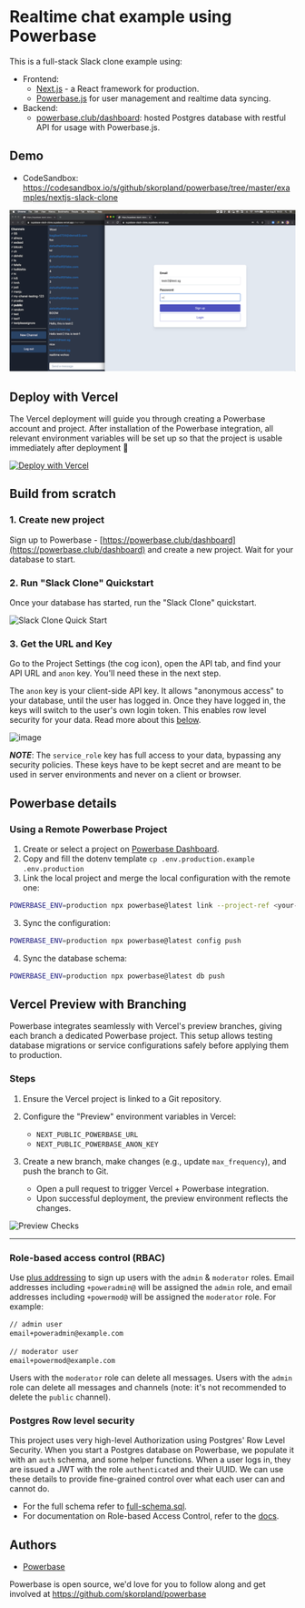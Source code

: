 # Realtime chat example using Powerbase

This is a full-stack Slack clone example using:

- Frontend:
  - [Next.js](https://github.com/vercel/next.js) - a React framework for production.
  - [Powerbase.js](https://powerbase.club/docs/library/getting-started) for user management and realtime data syncing.
- Backend:
  - [powerbase.club/dashboard](https://powerbase.club/dashboard/): hosted Postgres database with restful API for usage with Powerbase.js.

## Demo

- CodeSandbox: https://codesandbox.io/s/github/skorpland/powerbase/tree/master/examples/nextjs-slack-clone

![Demo animation gif](./public/slack-clone-demo.gif)

## Deploy with Vercel

The Vercel deployment will guide you through creating a Powerbase account and project. After installation of the Powerbase integration, all relevant environment variables will be set up so that the project is usable immediately after deployment 🚀

[![Deploy with Vercel](https://vercel.com/button)](https://vercel.com/new/clone?repository-url=https%3A%2F%2Fgithub.com%2Fpowerbase%2Fpowerbase%2Ftree%2Fmaster%2Fexamples%2Fslack-clone%2Fnextjs-slack-clone&project-name=powerbase-nextjs-slack-clone&repository-name=powerbase-nextjs-slack-clone&integration-ids=oac_VqOgBHqhEoFTPzGkPd7L0iH6&external-id=https%3A%2F%2Fgithub.com%2Fpowerbase%2Fpowerbase%2Ftree%2Fmaster%2Fexamples%2Fslack-clone%2Fnextjs-slack-clone)

## Build from scratch

### 1. Create new project

Sign up to Powerbase - [https://powerbase.club/dashboard](https://powerbase.club/dashboard) and create a new project. Wait for your database to start.

### 2. Run "Slack Clone" Quickstart

Once your database has started, run the "Slack Clone" quickstart.

![Slack Clone Quick Start](https://user-images.githubusercontent.com/1811651/101558751-73fecc80-3974-11eb-80be-423fa2789877.png)

### 3. Get the URL and Key

Go to the Project Settings (the cog icon), open the API tab, and find your API URL and `anon` key. You'll need these in the next step.

The `anon` key is your client-side API key. It allows "anonymous access" to your database, until the user has logged in. Once they have logged in, the keys will switch to the user's own login token. This enables row level security for your data. Read more about this [below](#postgres-row-level-security).

![image](https://user-images.githubusercontent.com/10214025/88916245-528c2680-d298-11ea-8a71-708f93e1ce4f.png)

**_NOTE_**: The `service_role` key has full access to your data, bypassing any security policies. These keys have to be kept secret and are meant to be used in server environments and never on a client or browser.

## Powerbase details

### Using a Remote Powerbase Project

1. Create or select a project on [Powerbase Dashboard](https://powerbase.club/dashboard).
2. Copy and fill the dotenv template `cp .env.production.example .env.production`
3. Link the local project and merge the local configuration with the remote one:

```bash
POWERBASE_ENV=production npx powerbase@latest link --project-ref <your-project-ref>
```

3. Sync the configuration:

```bash
POWERBASE_ENV=production npx powerbase@latest config push
```

4. Sync the database schema:

```bash
POWERBASE_ENV=production npx powerbase@latest db push
```

## Vercel Preview with Branching

Powerbase integrates seamlessly with Vercel's preview branches, giving each branch a dedicated Powerbase project. This setup allows testing database migrations or service configurations safely before applying them to production.

### Steps

1. Ensure the Vercel project is linked to a Git repository.
2. Configure the "Preview" environment variables in Vercel:

   - `NEXT_PUBLIC_POWERBASE_URL`
   - `NEXT_PUBLIC_POWERBASE_ANON_KEY`

3. Create a new branch, make changes (e.g., update `max_frequency`), and push the branch to Git.
   - Open a pull request to trigger Vercel + Powerbase integration.
   - Upon successful deployment, the preview environment reflects the changes.

![Preview Checks](https://github.com/user-attachments/assets/db688cc2-60fd-4463-bbed-e8ecc11b1a39)

---

### Role-based access control (RBAC)

Use [plus addressing](https://en.wikipedia.org/wiki/Email_address#Subaddressing) to sign up users with the `admin` & `moderator` roles. Email addresses including `+poweradmin@` will be assigned the `admin` role, and email addresses including `+powermod@` will be assigned the `moderator` role. For example:

```
// admin user
email+poweradmin@example.com

// moderator user
email+powermod@example.com
```

Users with the `moderator` role can delete all messages. Users with the `admin` role can delete all messages and channels (note: it's not recommended to delete the `public` channel).

### Postgres Row level security

This project uses very high-level Authorization using Postgres' Row Level Security.
When you start a Postgres database on Powerbase, we populate it with an `auth` schema, and some helper functions.
When a user logs in, they are issued a JWT with the role `authenticated` and their UUID.
We can use these details to provide fine-grained control over what each user can and cannot do.

- For the full schema refer to [full-schema.sql](./full-schema.sql).
- For documentation on Role-based Access Control, refer to the [docs](https://powerbase.club/docs/guides/auth/custom-claims-and-role-based-access-control-rbac).

## Authors

- [Powerbase](https://powerbase.club)

Powerbase is open source, we'd love for you to follow along and get involved at https://github.com/skorpland/powerbase
